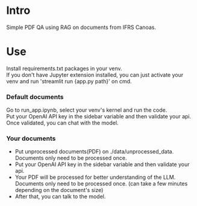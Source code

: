 # Intro
Simple PDF QA using RAG on documents from IFRS Canoas. <br>

# Use
Install requirements.txt packages in your venv. <br>
If you don't have Jupyter extension installed, you can just activate your venv and run 'streamlit run {app.py path}' on cmd. <br>
### Default documents
Go to run_app.ipynb, select your venv's kernel and run the code. <br>
Put your OpenAI API key in the sidebar variable and then validate your api. <br>
Once validated, you can chat with the model. <br>

### Your documents
- Put unprocessed documents(PDF) on ./data/unprocessed_data. Documents only need to be processed once. <br>
- Put your OpenAI API key in the sidebar variable and then validate your api. <br>
- Your PDF will be processed for better understanding of the LLM. Documents only need to be processed once. (can take a few minutes depending on the document's size) <br>
- After that, you can talk to the model. <br>

